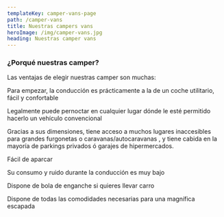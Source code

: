 ```yaml
---
templateKey: camper-vans-page
path: /camper-vans
title: Nuestras campers vans
heroImage: /img/camper-vans.jpg
heading: Nuestras camper vans
---
```


### ¿Porqué nuestras camper?

Las ventajas de elegir nuestras camper son muchas:

Para empezar, la conducción es prácticamente a la de un coche utilitario, fácil y confortable

Legalmente puede pernoctar en cualquier lugar dónde le esté permitido hacerlo un vehículo convencional

Gracias a sus dimensiones, tiene acceso a muchos lugares inaccesibles para grandes furgonetas o caravanas/autocaravanas , y tiene cabida en la mayoría de parkings privados ó garajes de hipermercados.

Fácil de aparcar

Su consumo y ruido durante la conducción es muy bajo

Dispone de bola de enganche si quieres llevar carro

Dispone de todas las comodidades necesarias para una magnífica escapada
